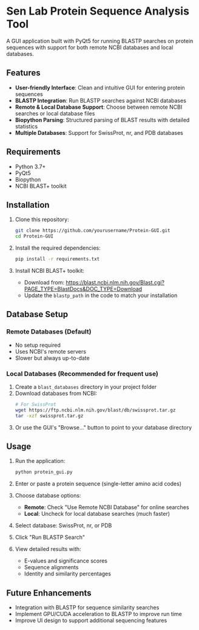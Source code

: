 # Sen Lab Protein Sequence Analysis Tool

A GUI application built with PyQt5 for running BLASTP searches on protein sequences with support for both remote NCBI databases and local databases.

## Features

- **User-friendly Interface**: Clean and intuitive GUI for entering protein sequences
- **BLASTP Integration**: Run BLASTP searches against NCBI databases
- **Remote & Local Database Support**: Choose between remote NCBI searches or local database files
- **Biopython Parsing**: Structured parsing of BLAST results with detailed statistics
- **Multiple Databases**: Support for SwissProt, nr, and PDB databases

## Requirements

- Python 3.7+
- PyQt5
- Biopython
- NCBI BLAST+ toolkit

## Installation

1. Clone this repository:
   ```bash
   git clone https://github.com/yourusername/Protein-GUI.git
   cd Protein-GUI
   ```

2. Install the required dependencies:
   ```bash
   pip install -r requirements.txt
   ```

3. Install NCBI BLAST+ toolkit:
   - Download from: https://blast.ncbi.nlm.nih.gov/Blast.cgi?PAGE_TYPE=BlastDocs&DOC_TYPE=Download
   - Update the `blastp_path` in the code to match your installation

## Database Setup

### Remote Databases (Default)
- No setup required
- Uses NCBI's remote servers
- Slower but always up-to-date

### Local Databases (Recommended for frequent use)
1. Create a `blast_databases` directory in your project folder
2. Download databases from NCBI:
   ```bash
   # For SwissProt
   wget https://ftp.ncbi.nlm.nih.gov/blast/db/swissprot.tar.gz
   tar -xzf swissprot.tar.gz
   ```
3. Or use the GUI's "Browse..." button to point to your database directory

## Usage

1. Run the application:
   ```bash
   python protein_gui.py
   ```

2. Enter or paste a protein sequence (single-letter amino acid codes)

3. Choose database options:
   - **Remote**: Check "Use Remote NCBI Database" for online searches
   - **Local**: Uncheck for local database searches (much faster)

4. Select database: SwissProt, nr, or PDB

5. Click "Run BLASTP Search"

6. View detailed results with:
   - E-values and significance scores
   - Sequence alignments
   - Identity and similarity percentages

## Future Enhancements

- Integration with BLASTP for sequence similarity searches
- Implement GPU/CUDA acceleration to BLASTP to improve run time
- Improve UI design to support additional sequencing features
